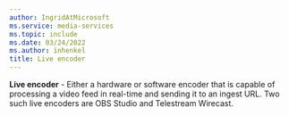 ```yaml
---
author: IngridAtMicrosoft
ms.service: media-services
ms.topic: include
ms.date: 03/24/2022
ms.author: inhenkel
title: Live encoder
---
```


**Live encoder** - Either a hardware or software encoder that is capable of processing a video feed in real-time and sending it to an ingest URL. Two such live encoders are OBS Studio and Telestream Wirecast.